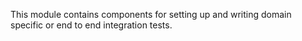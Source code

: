 This module contains components for setting up and writing domain specific or end to end integration tests.